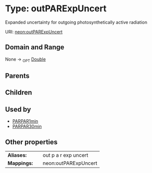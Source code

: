 
# Type: outPARExpUncert


Expanded uncertainty for outgoing photosynthetically active radiation

URI: [neon:outPARExpUncert](https://data.neonscience.org/outPARExpUncert)


## Domain and Range

None ->  <sub>OPT</sub> [Double](types/Double.md)

## Parents


## Children


## Used by

 * [PARPAR1min](PARPAR1min.md)
 * [PARPAR30min](PARPAR30min.md)

## Other properties

|  |  |  |
| --- | --- | --- |
| **Aliases:** | | out p a r exp uncert |
| **Mappings:** | | neon:outPARExpUncert |

